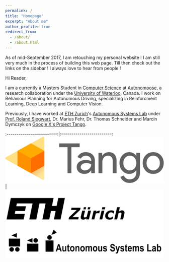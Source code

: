 ```yaml
---
permalink: /
title: "Homepage"
excerpt: "About me"
author_profile: true
redirect_from: 
  - /about/
  - /about.html
---
```


As of mid-September 2017, I am retouching my personal website !
I am still very much in the process of building this web page. Till then check out the links on the sidebar ! I always love to hear from people !

Hi Reader,

I am a currently a Masters Student in [Computer Science](https://cs.uwaterloo.ca/) at [Autonomoose](http://www.autonomoose.net/), a research collaboration under the [University of Waterloo](https://uwaterloo.ca/), Canada. I work on Behaviour Planning for Autonomous Driving, specializing in Reinforcment Learning, Deep Learning and Computer Vision.

Previously, I have worked at [ETH Zurich](https://www.ethz.ch/en.html)'s [Autonomous Systems Lab](http://www.asl.ethz.ch/) under [Prof. Roland Siegwart](http://www.asl.ethz.ch/the-lab/people/person-detail.html?persid=29981), Dr. Marius Fehr, Dr. Thomas Schneider and Marcin Dymczyk on [Google X's Project Tango](https://get.google.com/tango/).

:-------------------------:|:-------------------------:
![Tango_Logo](/files/tango-logo.svg) | ![ETH_ASL_LOGO](/files/eth_asl.jpg)
